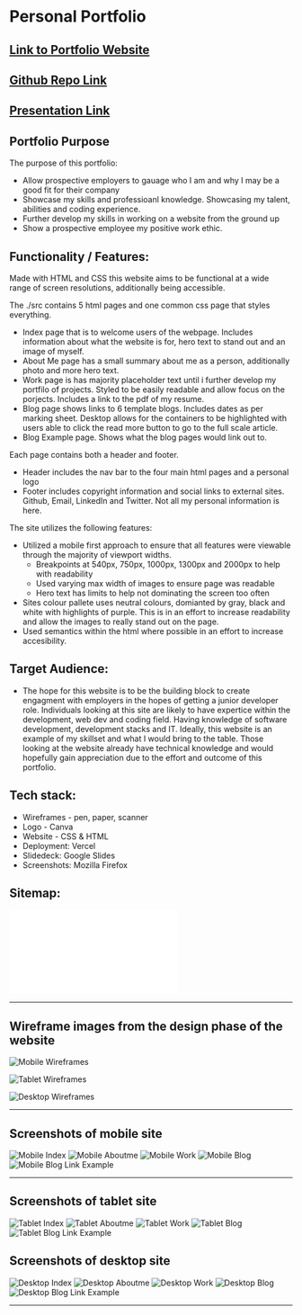 # Personal Portfolio 

## [Link to Portfolio Website](https://cameron-williams-t1-a2-m55o.vercel.app/index.html)
## [Github Repo Link](https://github.com/CameronWD/CameronWilliams_T1A2)
## [Presentation Link](https://youtu.be/dkzL1SRdf38)

## Portfolio Purpose

The purpose of this portfolio:

* Allow prospective employers to gauage who I am and why I may be a good fit for their company
* Showcase my skills and professioanl knowledge. Showcasing my talent, abilities and coding experience.
* Further develop my skills in working on a website from the ground up
* Show a prospective employee my positive work ethic.

## Functionality / Features:

Made with HTML and CSS this website aims to be functional at a wide range of screen resolutions, additionally being accessible. 

The ./src contains 5 html pages and one common css page that styles everything. 
* Index page that is to welcome users of the webpage. Includes information about what the website is for, hero text to stand out and an image of myself.
* About Me page has a small summary about me as a person, additionally photo and more hero text. 
* Work page is has majority placeholder text until i further develop my portfilo of projects. Styled to be easily readable and allow focus on the porjects. Includes a link to the pdf of my resume. 
* Blog page shows links to 6 template blogs. Includes dates as per marking sheet. Desktop allows for the containers to be highlighted with users able to click the read more button to go to the full scale article. 
* Blog Example page. Shows what the blog pages would link out to. 

Each page contains both a header and footer.

* Header includes the nav bar to the four main html pages and a personal logo
* Footer includes copyright information and social links to external sites. Github, Email, LinkedIn and Twitter. Not all my personal information is here. 

The site utilizes the following features:

* Utilized a mobile first approach to ensure that all features were viewable through the majority of viewport widths. 
    * Breakpoints at 540px, 750px, 1000px, 1300px and 2000px to help with readability
    * Used varying max width of images to ensure page was readable
    * Hero text has limits to help not dominating the screen too often
* Sites colour pallete uses neutral colours, domianted by gray, black and white with highlights of purple. This is in an effort to increase readability and allow the images to really stand out on the page. 
* Used semantics within the html where possible in an effort to increase accesibility. 

## Target Audience:

* The hope for this website is to be the building block to create engagment with employers in the hopes of getting a junior developer role. Individuals looking at this site are likely to have expertice within the development, web dev and coding field. Having knowledge of software development, development stacks and IT. Ideally, this website is an example of my skillset and what I would bring to the table. Those looking at the website already have technical knowledge and would hopefully gain appreciation due to the effort and outcome of this portfolio. 

## Tech stack:

* Wireframes - pen, paper, scanner
* Logo - Canva
* Website - CSS & HTML
* Deployment: Vercel
* Slidedeck: Google Slides
* Screenshots: Mozilla Firefox

## Sitemap: 

![Sitemap](./docs/Sitemap.pdf)

--- 

## Wireframe images from the design phase of the website 

![Mobile Wireframes](./docs/Mobilewireframe.jpeg)

![Tablet Wireframes](./docs/Tabletwireframe.jpeg)

![Desktop Wireframes](./docs/Desktopwireframe.jpeg)

--- 

## Screenshots of mobile site

![Mobile Index](./docs/mobile-index.png)
![Mobile Aboutme](./docs/mobile-aboutme.png)
![Mobile Work](./docs/mobile-work.png)
![Mobile Blog](./docs/mobile-blog.png)
![Mobile Blog Link Example](./docs/mobile-blogarticleexample.png)

---

## Screenshots of tablet site

![Tablet Index](./docs/tablet-index.png)
![Tablet Aboutme](./docs/tablet-aboutme.png)
![Tablet Work](./docs/tablet-work.png)
![Tablet Blog](./docs/tablet-blog.png)
![Tablet Blog Link Example](./docs/tablet-blogexamplepost.png)

## Screenshots of desktop site

![Desktop Index](./docs/desktop-index.png)
![Desktop Aboutme](./docs/desktop-aboutme.png)
![Desktop Work](./docs/desktop-work.png)
![Desktop Blog](./docs/desktop-blog.png)
![Desktop Blog Link Example](./docs/desktop-blogexample.png)

---
